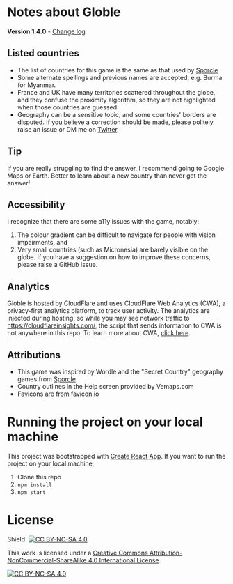 # Notes about Globle

**Version 1.4.0** - [Change log](CHANGELOG.md)

## Listed countries
- The list of countries for this game is the same as that used by [Sporcle](https://www.sporcle.com/blog/2013/01/what-is-a-country/)
- Some alternate spellings and previous names are accepted, e.g. Burma for Myanmar.
- France and UK have many territories scattered throughout the globe, and they confuse the proximity algorithm, so they are not highlighted when those countries are guessed.
- Geography can be a sensitive topic, and some countries' borders are disputed. If you believe a correction should be made, please politely raise an issue or DM me on [Twitter](https://twitter.com/theAbeTrain).

## Tip
If you are really struggling to find the answer, I recommend going to Google Maps or Earth. Better to learn about a new country than never get the answer!

## Accessibility
I recognize that there are some a11y issues with the game, notably:
1. The colour gradient can be difficult to navigate for people with vision impairments, and
2. Very small countries (such as Micronesia) are barely visible on the globe.
If you have a suggestion on how to improve these concerns, please raise a GitHub issue.

## Analytics
Globle is hosted by CloudFlare and uses CloudFlare Web Analytics (CWA), a privacy-first analytics platform, to track user activity. The analytics are injected during hosting, so while you may see network traffic to https://cloudflareinsights.com/, the script that sends information to CWA is not anywhere in this repo. To learn more about CWA, [click here](https://www.cloudflare.com/en-gb/web-analytics/).

## Attributions
- This game was inspired by Wordle and the "Secret Country" geography games from [Sporcle](https://sporcle.com)
- Country outlines in the Help screen provided by Vemaps.com
- Favicons are from favicon.io

# Running the project on your local machine
This project was bootstrapped with [Create React App](https://github.com/facebook/create-react-app). If you want to run the project on your local machine,
1. Clone this repo
2. `npm install`
3. `npm start`

# License
Shield: [![CC BY-NC-SA 4.0][cc-by-nc-sa-shield]][cc-by-nc-sa]

This work is licensed under a
[Creative Commons Attribution-NonCommercial-ShareAlike 4.0 International License][cc-by-nc-sa].

[![CC BY-NC-SA 4.0][cc-by-nc-sa-image]][cc-by-nc-sa]

[cc-by-nc-sa]: http://creativecommons.org/licenses/by-nc-sa/4.0/
[cc-by-nc-sa-image]: https://licensebuttons.net/l/by-nc-sa/4.0/88x31.png
[cc-by-nc-sa-shield]: https://img.shields.io/badge/License-CC%20BY--NC--SA%204.0-lightgrey.svg
